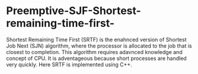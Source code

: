 # Preemptive-SJF-Shortest-remaining-time-first-
Shortest Remaining Time First (SRTF) is the enahnced version of Shortest Job Next (SJN) algorithm, where the processor is allocated to the job that is closest to completion. This algorithm requires adavnced knowledge and concept of CPU. It is adventageous because short processes are handled very quickly. Here SRTF is implemented using C++.
